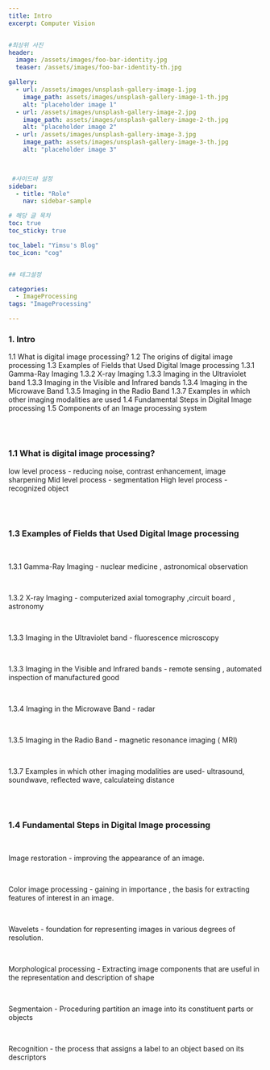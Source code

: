 ```yaml
---
title: Intro
excerpt: Computer Vision


#최상위 사진
header:
  image: /assets/images/foo-bar-identity.jpg
  teaser: /assets/images/foo-bar-identity-th.jpg

gallery:
  - url: /assets/images/unsplash-gallery-image-1.jpg
    image_path: assets/images/unsplash-gallery-image-1-th.jpg
    alt: "placeholder image 1"
  - url: /assets/images/unsplash-gallery-image-2.jpg
    image_path: assets/images/unsplash-gallery-image-2-th.jpg
    alt: "placeholder image 2"
  - url: /assets/images/unsplash-gallery-image-3.jpg
    image_path: assets/images/unsplash-gallery-image-3-th.jpg
    alt: "placeholder image 3"
    


 #사이드바 설정 
sidebar:
  - title: "Role"
    nav: sidebar-sample

# 해당 글 목차
toc: true
toc_sticky: true

toc_label: "Yimsu's Blog"
toc_icon: "cog"


## 테그설정

categories:
  - ImageProcessing
tags: "ImageProcessing"

---
```


### 1. Intro

1.1 What is digital image processing?
1.2 The origins of digital image processing
1.3 Examples of Fields that Used Digital Image processing
  1.3.1 Gamma-Ray Imaging
  1.3.2 X-ray Imaging
  1.3.3 Imaging in the Ultraviolet band
  1.3.3 Imaging in the Visible and Infrared bands
  1.3.4 Imaging in the Microwave Band
  1.3.5 Imaging in the Radio Band
  1.3.7 Examples in which other imaging modalities are used
1.4 Fundamental Steps in Digital Image processing
1.5 Components of an Image processing system

<br/>
<br/>

### 1.1 What is digital image processing?

low level process - reducing noise, contrast enhancement, image sharpening
Mid level process - segmentation
High level process - recognized object



<br/>
<br/>

### 1.3 Examples of Fields that Used Digital Image processing

<br/>

1.3.1 Gamma-Ray Imaging - nuclear medicine , astronomical observation

<br/>

1.3.2 X-ray Imaging  -  computerized axial tomography ,circuit board , astronomy

<br/>

1.3.3 Imaging in the Ultraviolet band - fluorescence microscopy

<br/>

1.3.3 Imaging in the Visible and Infrared bands - remote sensing , automated inspection of manufactured good

<br/>

1.3.4 Imaging in the Microwave Band - radar

<br/>

1.3.5 Imaging in the Radio Band - magnetic resonance imaging ( MRI)

<br/>

1.3.7 Examples in which other imaging modalities are used- ultrasound, soundwave, reflected wave, calculateing distance




<br/>
<br/>

### 1.4 Fundamental Steps in Digital Image processing

<br/>

Image restoration - improving the appearance of an image.


<br/>


Color image processing - gaining in importance , the basis for extracting features of interest in an image.


<br/>

Wavelets - foundation for representing images in various degrees of resolution.

<br/>

Morphological processing - Extracting image components that are useful in the representation and description of shape

<br/>

Segmentaion - Proceduring partition an image into its constituent parts or objects

<br/>

Recognition - the process that assigns a label to an object based on its descriptors


<br/>

<br/>





